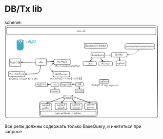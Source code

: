 # DB/Tx lib

scheme:
![scheme](../../assets/daolib.png)

Все репы должны содержать только BaseQuery, и инититься при запросе